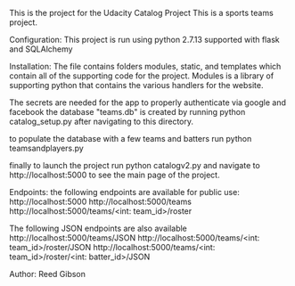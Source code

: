 This is the project for the Udacity Catalog Project
This is a sports teams project.  

Configuration:
This project is run using python 2.7.13 supported with flask and SQLAlchemy

Installation:
The file contains folders modules, static, and templates
which contain all of the supporting code for the project.
Modules is a library of supporting python that contains the various handlers for the website. 

The secrets are needed for the app to properly authenticate via google and facebook
the database "teams.db" is created by running python catalog_setup.py
after navigating to this directory.  

to populate the database with a few teams and batters run 
python teamsandplayers.py

finally to launch the project run python catalogv2.py
and navigate to http://localhost:5000 to see the main page of the project.

Endpoints:
the following endpoints are available for public use:
http://localhost:5000
http://localhost:5000/teams
http://localhost:5000/teams/<int: team_id>/roster

The following JSON endpoints are also available
http://localhost:5000/teams/JSON
http://localhost:5000/teams/<int: team_id>/roster/JSON
http://localhost:5000/teams/<int: team_id>/roster/<int: batter_id>/JSON

Author:
Reed Gibson